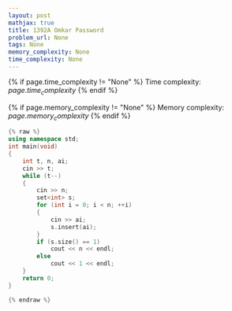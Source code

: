 ```yaml
---
layout: post
mathjax: true
title: 1392A Omkar Password
problem_url: None
tags: None
memory_complexity: None
time_complexity: None
---
```




{% if page.time_complexity != "None" %}
Time complexity: ${{ page.time_complexity }}$
{% endif %}

{% if page.memory_complexity != "None" %}
Memory complexity: ${{ page.memory_complexity }}$
{% endif %}

```cpp
{% raw %}
using namespace std;
int main(void)
{
    int t, n, ai;
    cin >> t;
    while (t--)
    {
        cin >> n;
        set<int> s;
        for (int i = 0; i < n; ++i)
        {
            cin >> ai;
            s.insert(ai);
        }
        if (s.size() == 1)
            cout << n << endl;
        else
            cout << 1 << endl;
    }
    return 0;
}

{% endraw %}
```